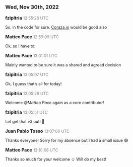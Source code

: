 ### Wed, Nov 30th, 2022

**fzipitria** <span style="color: grey; font-size: 90%;">12:55:28 UTC</span>

<span style="font-size: 90%;">So, in the code for sure. [Coraza.io](http://Coraza.io) would be good also</span>

**Matteo Pace** <span style="color: grey; font-size: 90%;">12:59:09 UTC</span>

<span style="font-size: 90%;">Ok, so I have to:
</span>

**Matteo Pace** <span style="color: grey; font-size: 90%;">13:01:01 UTC</span>

<span style="font-size: 90%;">Mainly wanted to be sure it was a shared and agreed decision</span>

**fzipitria** <span style="color: grey; font-size: 90%;">13:05:07 UTC</span>

<span style="font-size: 90%;">Ok, I guess that’s all for today!</span>

**fzipitria** <span style="color: grey; font-size: 90%;">13:05:29 UTC</span>

<span style="font-size: 90%;">Welcome _@Matteo Pace_ again as a core contributor!</span>

**fzipitria** <span style="color: grey; font-size: 90%;">13:05:51 UTC</span>

<span style="font-size: 90%;">Let get that v3 out! :rocket:</span>

**Juan Pablo Tosso** <span style="color: grey; font-size: 90%;">13:07:00 UTC</span>

<span style="font-size: 90%;">Thanks everyone! Sorry for my absence but I had a small issue :sweat_smile:</span>

**Matteo Pace** <span style="color: grey; font-size: 90%;">13:10:08 UTC</span>

<span style="font-size: 90%;">Thanks so much for your welcome :relaxed: Will do my best!</span>

